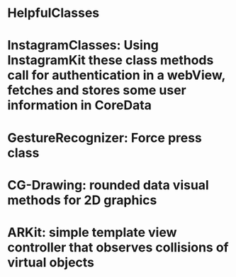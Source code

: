 # HelpfulClasses
# InstagramClasses: Using InstagramKit these class methods call for authentication in a webView, fetches and stores some user information in CoreData
# GestureRecognizer: Force press class
# CG-Drawing: rounded data visual methods for 2D graphics
# ARKit: simple template view controller that observes collisions of virtual objects
